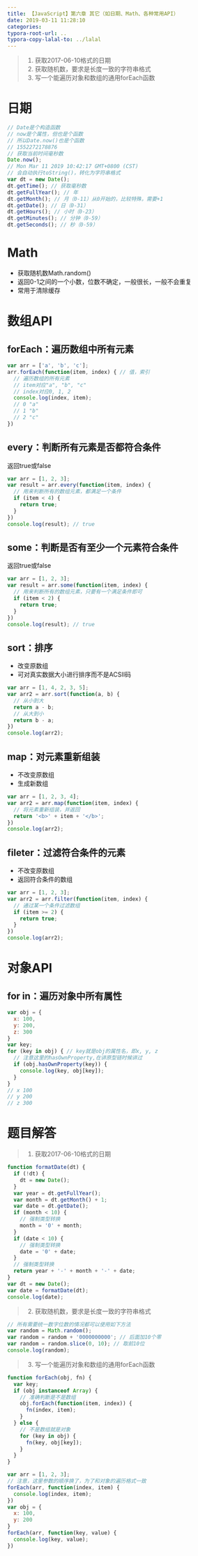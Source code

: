 ```yaml
---
title: 【JavaScript】第六章 其它（如日期、Math、各种常用API）
date: 2019-03-11 11:28:10
categories:
typora-root-url: ..
typora-copy-lalal-to: ../lalal
---
```


> 1. 获取2017-06-10格式的日期
> 2. 获取随机数，要求是长度一致的字符串格式
> 3. 写一个能遍历对象和数组的通用forEach函数

# 日期
```js
// Date是个构造函数
// now是个属性，但也是个函数
// 所以Date.now()也是个函数
// 1552272178876
// 获取当前时间毫秒数
Date.now();
// Mon Mar 11 2019 10:42:17 GMT+0800 (CST)
// 会自动执行toString()，转化为字符串格式
var dt = new Date();
dt.getTime(); // 获取毫秒数
dt.getFullYear(); // 年
dt.getMonth(); // 月（0-11）从0开始的，比较特殊，需要+1
dt.getDate(); // 日（0-31）
dt.getHours(); // 小时（0-23）
dt.getMinutes(); // 分钟（0-59）
dt.getSeconds(); // 秒（0-59）
```

# Math
- 获取随机数Math.random() 
- 返回0-1之间的一个小数，位数不确定，一般很长，一般不会重复
- 常用于清除缓存

# 数组API
## forEach：遍历数组中所有元素
```js
var arr = ['a', 'b', 'c'];
arr.forEach(function(item, index) { // 值，索引
  // 遍历数组的所有元素
  // item对应"a", "b", "c"
  // index对应0, 1, 2
  console.log(index, item);
  // 0 "a"
  // 1 "b"
  // 2 "c"
})
```
## every：判断所有元素是否都符合条件
返回true或false
```js
var arr = [1, 2, 3];
var result = arr.every(function(item, index) {
  // 用来判断所有的数组元素，都满足一个条件
  if (item < 4) {
    return true;
  }
})
console.log(result); // true
```
## some：判断是否有至少一个元素符合条件
返回true或false
```js
var arr = [1, 2, 3];
var result = arr.some(function(item, index) {
  // 用来判断所有的数组元素，只要有一个满足条件即可
  if (item < 2) {
    return true;
  }
})
console.log(result); // true
```
## sort：排序
- 改变原数组
- 可对真实数据大小进行排序而不是ACSII码
```js
var arr = [1, 4, 2, 3, 5];
var arr2 = arr.sort(function(a, b) {
  // 从小到大
  return a - b;
  // 从大到小
  return b - a;
})
console.log(arr2);
```
## map：对元素重新组装
- 不改变原数组
- 生成新数组
```js
var arr = [1, 2, 3, 4];
var arr2 = arr.map(function(item, index) {
  // 将元素重新组装，并返回
  return '<b>' + item + '</b>';
})
console.log(arr2);
```
## fileter：过滤符合条件的元素
- 不改变原数组
- 返回符合条件的数组
```js
var arr = [1, 2, 3];
var arr2 = arr.filter(function(item, index) {
  // 通过某一个条件过滤数组
  if (item >= 2) {
    return true;
  }
})
console.log(arr2);
```

# 对象API
## for in：遍历对象中所有属性
```js
var obj = {
  x: 100,
  y: 200,
  z: 300
}
var key;
for (key in obj) { // key就是obj的属性名，即x, y, z
  // 注意这里的hasOwnProperty,在讲原型链时候讲过
  if (obj.hasOwnProperty(key)) {
    console.log(key, obj[key]);
  }
}
// x 100
// y 200
// z 300
```

# 题目解答
> 1. 获取2017-06-10格式的日期
```js
function formatDate(dt) {
  if (!dt) {
    dt = new Date();
  }
  var year = dt.getFullYear();
  var month = dt.getMonth() + 1;
  var date = dt.getDate();
  if (month < 10) {
    // 强制类型转换
    month = '0' + month;
  }
  if (date < 10) {
    // 强制类型转换
    date = '0' + date;
  }
  // 强制类型转换
  return year + '-' + month + '-' + date;
}
var dt = new Date();
var date = formatDate(dt);
console.log(date);
```

> 2. 获取随机数，要求是长度一致的字符串格式
```js
// 所有需要统一数字位数的情况都可以使用如下方法
var random = Math.random();
var random = random + '0000000000'; // 后面加10个零
var random = random.slice(0, 10); // 取前10位
console.log(random);
```

> 3. 写一个能遍历对象和数组的通用forEach函数
```js
function forEach(obj, fn) {
  var key;
  if (obj instanceof Array) {
    // 准确判断是不是数组
    obj.forEach(function(item, index)) {
      fn(index, item);
    }
  } else {
    // 不是数组就是对象
    for (key in obj) {
      fn(key, obj[key]);
    }
  }
}

var arr = [1, 2, 3];
// 注意，这里参数的顺序换了，为了和对象的遍历格式一致
forEach(arr, function(index, item) {
  console.log(index, item);
})
var obj = {
  x: 100,
  y: 200
}
forEach(arr, function(key, value) {
  console.log(key, value);
})
```

